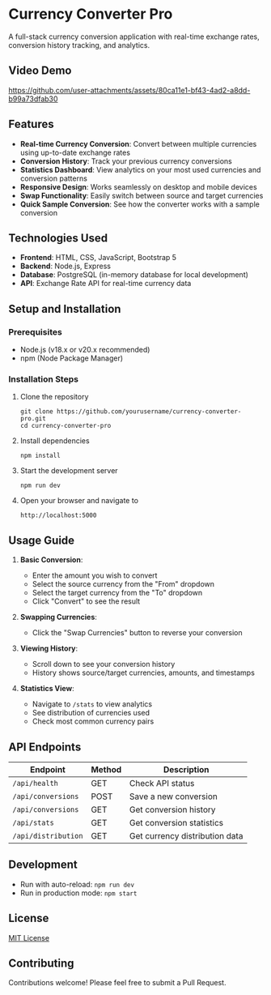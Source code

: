 # Currency Converter Pro

A full-stack currency conversion application with real-time exchange rates, conversion history tracking, and analytics.

## Video Demo



https://github.com/user-attachments/assets/80ca11e1-bf43-4ad2-a8dd-b99a73dfab30




## Features

- **Real-time Currency Conversion**: Convert between multiple currencies using up-to-date exchange rates
- **Conversion History**: Track your previous currency conversions
- **Statistics Dashboard**: View analytics on your most used currencies and conversion patterns
- **Responsive Design**: Works seamlessly on desktop and mobile devices
- **Swap Functionality**: Easily switch between source and target currencies
- **Quick Sample Conversion**: See how the converter works with a sample conversion

## Technologies Used

- **Frontend**: HTML, CSS, JavaScript, Bootstrap 5
- **Backend**: Node.js, Express
- **Database**: PostgreSQL (in-memory database for local development)
- **API**: Exchange Rate API for real-time currency data

## Setup and Installation

### Prerequisites
- Node.js (v18.x or v20.x recommended)
- npm (Node Package Manager)

### Installation Steps

1. Clone the repository
   ```
   git clone https://github.com/yourusername/currency-converter-pro.git
   cd currency-converter-pro
   ```

2. Install dependencies
   ```
   npm install
   ```

3. Start the development server
   ```
   npm run dev
   ```

4. Open your browser and navigate to
   ```
   http://localhost:5000
   ```

## Usage Guide

1. **Basic Conversion**:
   - Enter the amount you wish to convert
   - Select the source currency from the "From" dropdown
   - Select the target currency from the "To" dropdown
   - Click "Convert" to see the result

2. **Swapping Currencies**:
   - Click the "Swap Currencies" button to reverse your conversion

3. **Viewing History**:
   - Scroll down to see your conversion history
   - History shows source/target currencies, amounts, and timestamps

4. **Statistics View**:
   - Navigate to `/stats` to view analytics
   - See distribution of currencies used
   - Check most common currency pairs

## API Endpoints

| Endpoint | Method | Description |
|----------|--------|-------------|
| `/api/health` | GET | Check API status |
| `/api/conversions` | POST | Save a new conversion |
| `/api/conversions` | GET | Get conversion history |
| `/api/stats` | GET | Get conversion statistics |
| `/api/distribution` | GET | Get currency distribution data |

## Development

- Run with auto-reload: `npm run dev`
- Run in production mode: `npm start`



## License

[MIT License](LICENSE)

## Contributing

Contributions welcome! Please feel free to submit a Pull Request.
